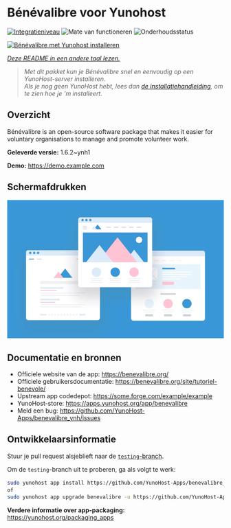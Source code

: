 <!--
NB: Deze README is automatisch gegenereerd door <https://github.com/YunoHost/apps/tree/master/tools/readme_generator>
Hij mag NIET handmatig aangepast worden.
-->

# Bénévalibre voor Yunohost

[![Integratieniveau](https://apps.yunohost.org/badge/integration/benevalibre)](https://ci-apps.yunohost.org/ci/apps/benevalibre/)
![Mate van functioneren](https://apps.yunohost.org/badge/state/benevalibre)
![Onderhoudsstatus](https://apps.yunohost.org/badge/maintained/benevalibre)

[![Bénévalibre met Yunohost installeren](https://install-app.yunohost.org/install-with-yunohost.svg)](https://install-app.yunohost.org/?app=benevalibre)

*[Deze README in een andere taal lezen.](./ALL_README.md)*

> *Met dit pakket kun je Bénévalibre snel en eenvoudig op een YunoHost-server installeren.*  
> *Als je nog geen YunoHost hebt, lees dan [de installatiehandleiding](https://yunohost.org/install), om te zien hoe je 'm installeert.*

## Overzicht

Bénévalibre is an open-source software package that makes it easier for voluntary organisations to manage and promote volunteer work.


**Geleverde versie:** 1.6.2~ynh1

**Demo:** <https://demo.example.com>

## Schermafdrukken

![Schermafdrukken van Bénévalibre](./doc/screenshots/example.jpg)

## Documentatie en bronnen

- Officiele website van de app: <https://benevalibre.org/>
- Officiele gebruikersdocumentatie: <https://benevalibre.org/site/tutoriel-benevole/>
- Upstream app codedepot: <https://some.forge.com/example/example>
- YunoHost-store: <https://apps.yunohost.org/app/benevalibre>
- Meld een bug: <https://github.com/YunoHost-Apps/benevalibre_ynh/issues>

## Ontwikkelaarsinformatie

Stuur je pull request alsjeblieft naar de [`testing`-branch](https://github.com/YunoHost-Apps/benevalibre_ynh/tree/testing).

Om de `testing`-branch uit te proberen, ga als volgt te werk:

```bash
sudo yunohost app install https://github.com/YunoHost-Apps/benevalibre_ynh/tree/testing --debug
of
sudo yunohost app upgrade benevalibre -u https://github.com/YunoHost-Apps/benevalibre_ynh/tree/testing --debug
```

**Verdere informatie over app-packaging:** <https://yunohost.org/packaging_apps>
